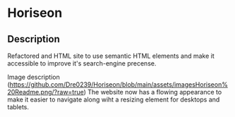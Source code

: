 # Horiseon

## Description

Refactored and HTML site to use semantic HTML elements and make it accessible to improve it's search-engine precense. 

Image description (https://github.com/Dre0239/Horiseon/blob/main/assets/imagesHoriseon%20Readme.png/?raw=true)
The website now has a flowing appearance to make it easier to navigate along wiht a resizing element for desktops and tablets.
